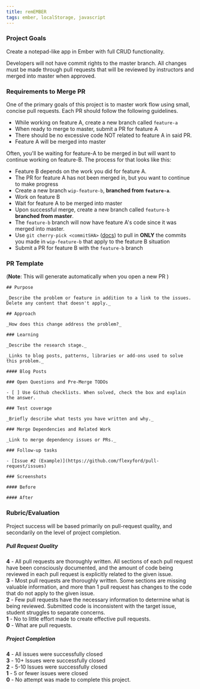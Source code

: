 ```yaml
---
title: remEMBER
tags: ember, localStorage, javascript
---
```


### Project Goals

Create a notepad-like app in Ember with full CRUD functionality.  

Developers will not have commit rights to the master branch. All changes must be made through pull requests that will be reviewed by instructors and merged into master when approved.

### Requirements to Merge PR

One of the primary goals of this project is to master work flow using small, concise pull requests. Each PR should follow the following guidelines.

* While working on feature A, create a new branch called `feature-a`
* When ready to merge to master, submit a PR for feature A
* There should be no excessive code NOT related to feature A in said PR.  
* Feature A will be merged into master

Often, you'll be waiting for feature-A to be merged in but will want to continue working on feature-B. The process for that looks like this:  

* Feature B depends on the work you did for feature A.
* The PR for feature A has not been merged in, but you want to continue to make progress
* Create a new branch `wip-feature-b`, **branched from `feature-a`**.
* Work on feature B
* Wait for feature A to be merged into master
* Upon successful merge, create a new branch called `feature-b` **branched from master**.
* The `feature-b` branch will now have feature A's code since it was merged into master.
* Use `git cherry-pick <commitSHA>` ([docs](https://git-scm.com/docs/git-cherry-pick)) to pull in **ONLY** the commits you made in `wip-feature-b` that apply to the feature B situation
* Submit a PR for feature B with the `feature-b` branch


### PR Template
(**Note**: This will generate automatically when you open a new PR )

```
## Purpose

_Describe the problem or feature in addition to a link to the issues. Delete any content that doesn't apply._

## Approach

_How does this change address the problem?_

### Learning

_Describe the research stage._

_Links to blog posts, patterns, libraries or add-ons used to solve this problem._

#### Blog Posts

### Open Questions and Pre-Merge TODOs

- [ ] Use Github checklists. When solved, check the box and explain the answer.

### Test coverage

_Briefly describe what tests you have written and why._

### Merge Dependencies and Related Work

_Link to merge dependency issues or PRs._

### Follow-up tasks

- [Issue #2 (Example)](https://github.com/flexyford/pull-request/issues)

### Screenshots

#### Before

#### After
```

### Rubric/Evaluation

Project success will be based primarily on pull-request quality, and secondarily on the level of project completion.

##### Pull Request Quality  

**4** - All pull requests are thoroughly written. All sections of each pull request have been consciously documented, and the amount of code being reviewed in each pull request is explicitly related to the given issue.   
**3** - Most pull requests are thoroughly written. Some sections are missing valuable information, and more than 1 pull request has changes to the code that do not apply to the given issue.   
**2** - Few pull requests have the necessary information to determine what is being reviewed. Submitted code is inconsistent with the target issue, student struggles to separate concerns.   
**1** - No to little effort made to create effective pull requests.   
**0** - What are pull requests.

##### Project Completion

**4** - All issues were successfully closed  
**3** - 10+ Issues were successfully closed  
**2** - 5-10 Issues were successfully closed  
**1** - 5 or fewer issues were closed  
**0** - No attempt was made to complete this project.   

